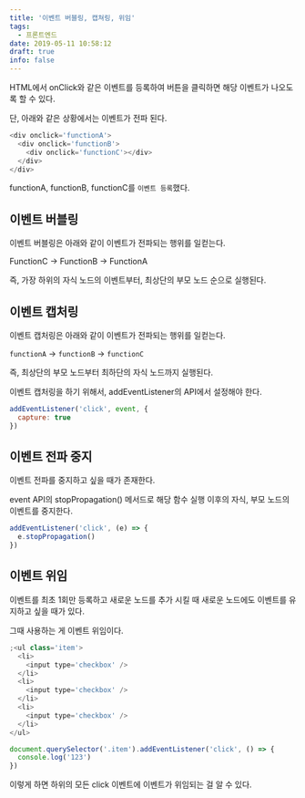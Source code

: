 ```yaml
---
title: '이벤트 버블링, 캡쳐링, 위임'
tags:
  - 프론트엔드
date: 2019-05-11 10:58:12
draft: true
info: false
---
```


HTML에서 onClick와 같은 이벤트를 등록하여 버튼을 클릭하면 해당 이벤트가 나오도록 할 수 있다.

단, 아래와 같은 상황에서는 이벤트가 전파 된다.

```javascript {numberLines}
<div onclick='functionA'>
  <div onclick='functionB'>
    <div onclick='functionC'></div>
  </div>
</div>
```

functionA, functionB, functionC를 `이벤트 등록`했다.

## 이벤트 버블링

이벤트 버블링은 아래와 같이 이벤트가 전파되는 행위를 일컫는다.

FunctionC → FunctionB → FunctionA

즉, 가장 하위의 자식 노드의 이벤트부터, 최상단의 부모 노드 순으로 실행된다.

## 이벤트 캡처링

이벤트 캡처링은 아래와 같이 이벤트가 전파되는 행위를 일컫는다.

`functionA` → `functionB` → `functionC`

즉, 최상단의 부모 노드부터 최하단의 자식 노드까지 실행된다.

이벤트 캡처링을 하기 위해서, addEventListener의 API에서 설정해야 한다.

```javascript {numberLines}
addEventListener('click', event, {
  capture: true
})
```

## 이벤트 전파 중지

이벤트 전파를 중지하고 싶을 때가 존재한다.

event API의 stopPropagation() 메서드로 해당 함수 실행 이후의 자식, 부모 노드의 이벤트를 중지한다.

```javascript {numberLines}
addEventListener('click', (e) => {
  e.stopPropagation()
})
```

## 이벤트 위임

이벤트를 최초 1회만 등록하고 새로운 노드를 추가 시킬 때 새로운 노드에도 이벤트를 유지하고 싶을 때가 있다.

그때 사용하는 게 이벤트 위임이다.

```javascript {numberLines}
;<ul class='item'>
  <li>
    <input type='checkbox' />
  </li>
  <li>
    <input type='checkbox' />
  </li>
  <li>
    <input type='checkbox' />
  </li>
</ul>

document.querySelector('.item').addEventListener('click', () => {
  console.log('123')
})
```

이렇게 하면 하위의 모든 click 이벤트에 이벤트가 위임되는 걸 알 수 있다.
